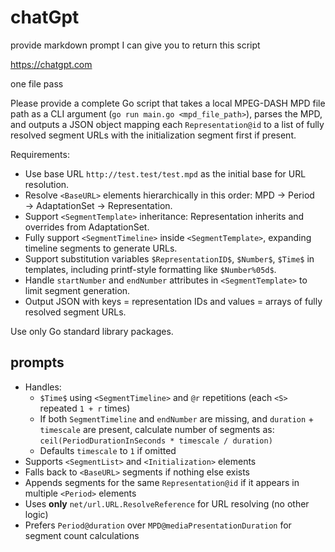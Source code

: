 # chatGpt

provide markdown prompt I can give you to return this script

https://chatgpt.com

one file pass

Please provide a complete Go script that takes a local MPEG-DASH MPD file path
as a CLI argument (`go run main.go <mpd_file_path>`), parses the MPD, and
outputs a JSON object mapping each `Representation@id` to a list of fully
resolved segment URLs with the initialization segment first if present.

Requirements:
- Use base URL `http://test.test/test.mpd` as the initial base for URL resolution.
- Resolve `<BaseURL>` elements hierarchically in this order: MPD → Period → AdaptationSet → Representation.
- Support `<SegmentTemplate>` inheritance: Representation inherits and overrides from AdaptationSet.
- Fully support `<SegmentTimeline>` inside `<SegmentTemplate>`, expanding timeline segments to generate URLs.
- Support substitution variables `$RepresentationID$`, `$Number$`, `$Time$` in templates, including printf-style formatting like `$Number%05d$`.
- Handle `startNumber` and `endNumber` attributes in `<SegmentTemplate>` to limit segment generation.
- Output JSON with keys = representation IDs and values = arrays of fully resolved segment URLs.

Use only Go standard library packages.

## prompts

- Handles:
  - `$Time$` using `<SegmentTimeline>` and `@r` repetitions (each `<S>` repeated `1 + r` times)
  - If both `SegmentTimeline` and `endNumber` are missing, and `duration` + `timescale` are present, calculate number of segments as:
    `ceil(PeriodDurationInSeconds * timescale / duration)`
  - Defaults `timescale` to `1` if omitted
- Supports `<SegmentList>` and `<Initialization>` elements
- Falls back to `<BaseURL>` segments if nothing else exists
- Appends segments for the same `Representation@id` if it appears in multiple `<Period>` elements
- Uses **only** `net/url.URL.ResolveReference` for URL resolving (no other logic)
- Prefers `Period@duration` over `MPD@mediaPresentationDuration` for segment count calculations
